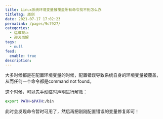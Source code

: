 ```yaml
---
title: Linux系统环境变量被覆盖所有命令找不到怎么办
titleTag: 原创
date: 2021-07-17 17:02:23
permalink: /pages/9c7927/
categories: 
  - 运维观止
  - 迎刃而解
tags: 
  - null
feed: 
  enable: true
description: 
---
```


大多时候都是在配置环境变量的时候，配置错误导致系统自身的环境变量被覆盖，从而任何一个命令都是command not found。

这个时候，可以先手动临时声明进行解救：

```sh
export PATH=$PATH:/bin
```

此时会发现命令暂时可用了，然后再把刚刚配置错误的变量修复即可！

